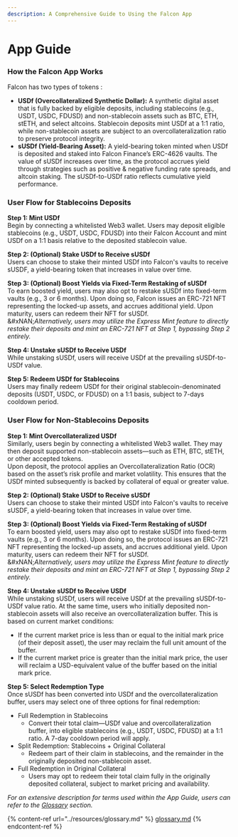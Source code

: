 ```yaml
---
description: A Comprehensive Guide to Using the Falcon App
---
```


# App Guide

### **How the Falcon App Works**

Falcon has two types of tokens :

* **USDf (Overcollateralized Synthetic Dollar):** A synthetic digital asset that is fully backed by eligible deposits, including stablecoins (e.g., USDT, USDC, FDUSD) and non-stablecoin assets such as BTC, ETH, stETH, and select altcoins. Stablecoin deposits mint USDf at a 1:1 ratio, while non-stablecoin assets are subject to an overcollateralization ratio to preserve protocol integrity.
* **sUSDf (Yield-Bearing Asset):** A yield-bearing token minted when USDf is deposited and staked into Falcon Finance’s ERC-4626 vaults. The value of sUSDf increases over time, as the protocol accrues yield through strategies such as positive & negative funding rate spreads, and altcoin staking. The sUSDf-to-USDf ratio reflects cumulative yield performance.

### **User Flow for Stablecoins Deposits**

**Step 1: Mint USDf**\
Begin by connecting a whitelisted Web3 wallet. Users may deposit eligible stablecoins (e.g., USDT, USDC, FDUSD) into their Falcon Account and mint USDf on a 1:1 basis relative to the deposited stablecoin value.

**Step 2: (Optional) Stake USDf to Receive sUSDf**\
Users can choose to stake their minted USDf into Falcon's vaults to receive sUSDF, a yield-bearing token that increases in value over time.

**Step 3: (Optional) Boost Yields via Fixed-Term Restaking of sUSDf**\
To earn boosted yield, users may also opt to restake sUSDf into fixed-term vaults (e.g., 3 or 6 months). Upon doing so, Falcon issues an ERC-721 NFT representing the locked-up assets, and accrues additional yield. Upon maturity, users can redeem their NFT for sUSDf.\
&#xNAN;_&#x41;lternatively, users may utilize the Express Mint feature to directly restake their deposits and mint an ERC-721 NFT at Step 1, bypassing Step 2 entirely._&#x20;

**Step 4: Unstake sUSDf to Receive USDf**\
While unstaking sUSDf, users will receive USDf at the prevailing sUSDf-to-USDf value.&#x20;

**Step 5: Redeem USDf for Stablecoins**\
Users may finally redeem USDf for their original stablecoin-denominated deposits (USDT, USDC, or FDUSD) on a 1:1 basis, subject to 7-days cooldown period.

### **User Flow for Non-Stablecoins Deposits**

**Step 1: Mint Overcollateralized USDf**\
Similarly, users begin by connecting a whitelisted Web3 wallet. They may then deposit supported non-stablecoin assets—such as ETH, BTC, stETH, or other accepted tokens.\
Upon deposit, the protocol applies an Overcollateralization Ratio (OCR) based on the asset’s risk profile and market volatility. This ensures that the USDf minted subsequently is backed by collateral of equal or greater value.

**Step 2: (Optional) Stake USDf to Receive sUSDf**\
Users can choose to stake their minted USDf into Falcon's vaults to receive sUSDF, a yield-bearing token that increases in value over time.

**Step 3: (Optional) Boost Yields via Fixed-Term Restaking of sUSDf**\
To earn boosted yield, users may also opt to restake sUSDf into fixed-term vaults (e.g., 3 or 6 months). Upon doing so, the protocol issues an ERC-721 NFT representing the locked-up assets, and accrues additional yield. Upon maturity, users can redeem their NFT for sUSDf.\
&#xNAN;_&#x41;lternatively, users may utilize the Express Mint feature to directly restake their deposits and mint an ERC-721 NFT at Step 1, bypassing Step 2 entirely._

**Step 4: Unstake sUSDf to Receive USDf**\
While unstaking sUSDf, users will receive USDf at the prevailing sUSDf-to-USDf value ratio. At the same time, users who initially deposited non-stablecoin assets will also receive an overcollateralization buffer. This is based on current market conditions:

* If the current market price is less than or equal to the initial mark price (of their deposit asset), the user may reclaim the full unit amount of the buffer.
* If the current market price is greater than the initial mark price, the user will reclaim a USD-equivalent value of the buffer based on the initial mark price.

**Step 5: Select Redemption Type** \
Once sUSDf has been converted into USDf and the overcollateralization buffer, users may select one of three options for final redemption:

* Full Redemption in Stablecoins
  * Convert their total claim—USDf value and overcollateralization buffer, into eligible stablecoins (e.g., USDT, USDC, FDUSD) at a 1:1 ratio. A 7-day cooldown period will apply.
* Split Redemption: Stablecoins + Original Collateral
  * Redeem part of their claim in stablecoins, and the remainder in the originally deposited non-stablecoin asset.
* Full Redemption in Original Collateral
  * Users may opt to redeem their total claim fully in the originally deposited collateral, subject to market pricing and availability.

_For an extensive description for terms used within the App Guide, users can refer to the_ [_Glossary_](../resources/glossary.md) _section._

{% content-ref url="../resources/glossary.md" %}
[glossary.md](../resources/glossary.md)
{% endcontent-ref %}
